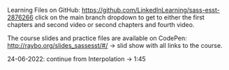 Learning Files on GitHub: https://github.com/LinkedInLearning/sass-esst-2876266
click on the main branch dropdown to get to either the first chapters and second video or second chapters and fourth video.

The course slides and practice files are available on CodePen: http://raybo.org/slides_sassesst/#/ -> slid show with all links to the course.


24-06-2022: continue from Interpolation -> 1:45